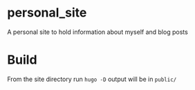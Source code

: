 # personal_site
A personal site to hold information about myself and blog posts

# Build
From the site directory run `hugo -D` output will be in `public/`
